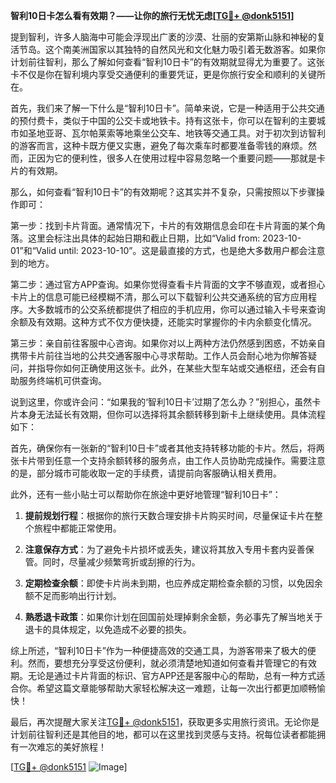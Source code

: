 **智利10日卡怎么看有效期？——让你的旅行无忧无虑[[TG💪+ @donk5151](https://t.me/s/donk5151)]**

提到智利，许多人脑海中可能会浮现出广袤的沙漠、壮丽的安第斯山脉和神秘的复活节岛。这个南美洲国家以其独特的自然风光和文化魅力吸引着无数游客。如果你计划前往智利，那么了解如何查看“智利10日卡”的有效期就显得尤为重要了。这张卡不仅是你在智利境内享受交通便利的重要凭证，更是你旅行安全和顺利的关键所在。

首先，我们来了解一下什么是“智利10日卡”。简单来说，它是一种适用于公共交通的预付费卡，类似于中国的公交卡或地铁卡。持有这张卡，你可以在智利的主要城市如圣地亚哥、瓦尔帕莱索等地乘坐公交车、地铁等交通工具。对于初次到访智利的游客而言，这种卡既方便又实惠，避免了每次乘车时都要准备零钱的麻烦。然而，正因为它的便利性，很多人在使用过程中容易忽略一个重要问题——那就是卡片的有效期。

那么，如何查看“智利10日卡”的有效期呢？这其实并不复杂，只需按照以下步骤操作即可：

第一步：找到卡片背面。通常情况下，卡片的有效期信息会印在卡片背面的某个角落。这里会标注出具体的起始日期和截止日期，比如“Valid from: 2023-10-01”和“Valid until: 2023-10-10”。这是最直接的方式，也是绝大多数用户都会注意到的地方。

第二步：通过官方APP查询。如果你觉得查看卡片背面的文字不够直观，或者担心卡片上的信息可能已经模糊不清，那么可以下载智利公共交通系统的官方应用程序。大多数城市的公交系统都提供了相应的手机应用，你可以通过输入卡号来查询余额及有效期。这种方式不仅方便快捷，还能实时掌握你的卡内余额变化情况。

第三步：亲自前往客服中心咨询。如果你对以上两种方法仍然感到困惑，不妨亲自携带卡片前往当地的公共交通客服中心寻求帮助。工作人员会耐心地为你解答疑问，并指导你如何正确使用这张卡。此外，在某些大型车站或交通枢纽，还会有自助服务终端机可供查询。

说到这里，你或许会问：“如果我的‘智利10日卡’过期了怎么办？”别担心，虽然卡片本身无法延长有效期，但你可以选择将其余额转移到新卡上继续使用。具体流程如下：

首先，确保你有一张新的“智利10日卡”或者其他支持转移功能的卡片。然后，将两张卡片带到任意一个支持余额转移的服务点，由工作人员协助完成操作。需要注意的是，部分城市可能收取一定的手续费，请提前向客服确认相关费用。

此外，还有一些小贴士可以帮助你在旅途中更好地管理“智利10日卡”：

1. **提前规划行程**：根据你的旅行天数合理安排卡片购买时间，尽量保证卡片在整个旅程中都能正常使用。
   
2. **注意保存方式**：为了避免卡片损坏或丢失，建议将其放入专用卡套内妥善保管。同时，尽量减少频繁弯折或刮擦的行为。

3. **定期检查余额**：即使卡片尚未到期，也应养成定期检查余额的习惯，以免因余额不足而影响出行计划。

4. **熟悉退卡政策**：如果你计划在回国前处理掉剩余金额，务必事先了解当地关于退卡的具体规定，以免造成不必要的损失。

综上所述，“智利10日卡”作为一种便捷高效的交通工具，为游客带来了极大的便利。然而，要想充分享受这份便利，就必须清楚地知道如何查看并管理它的有效期。无论是通过卡片背面的标识、官方APP还是客服中心的帮助，总有一种方式适合你。希望这篇文章能够帮助大家轻松解决这一难题，让每一次出行都更加顺畅愉快！

最后，再次提醒大家关注[TG💪+ @donk5151](https://t.me/s/donk5151)，获取更多实用旅行资讯。无论你是计划前往智利还是其他目的地，都可以在这里找到灵感与支持。祝每位读者都能拥有一次难忘的美好旅程！

[[TG💪+ @donk5151](https://t.me/s/donk5151) ![Image](https://i.postimg.cc/rwNCRYN7/Snipaste-2025-04-30-17-27-05.png)]